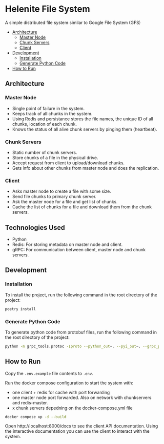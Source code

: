 # Helenite File System

A simple distributed file system similar to Google File System (GFS)

- [Architecture](#architecture)
  - [Master Node](#master-node)
  - [Chunk Servers](#chunk-servers)
  - [Client](#client)
- [Development](#development)
  - [Installation](#installation)
  - [Generate Python Code](#generate-python-code)
- [How to Run](#how-to-run)

## Architecture

### Master Node

- Single point of failure in the system.
- Keeps track of all chunks in the system.
- Using Redis and persistance stores the file names, the unique ID of all chunks, location of each chunk.
- Knows the status of all alive chunk servers by pinging them (heartbeat).

### Chunk Servers

- Static number of chunk servers.
- Store chunks of a file in the physical drive.
- Accept request from client to upload/download chunks.
- Gets info about other chunks from master node and does the replication.

### Client

- Asks master node to create a file with some size.
- Send file chunks to primary chunk server.
- Ask the master node for a file and get list of chunks.
- Cache the list of chunks for a file and download them from the chunk servers.

## Technologies Used

- Python
- Redis: For storing metadata on master node and client.
- gRPC: For communication between client, master node and chunk servers.

## Development

### Installation

To install the project, run the following command in the root directory of the project:

```bash
poetry install
```

### Generate Python Code

To generate python code from protobuf files, run the following command in the root directory of the project:

```bash
python -m grpc_tools.protoc -Iproto --python_out=. --pyi_out=. --grpc_python_out=. proto/helenite/*/*.proto
```

## How to Run

Copy the `.env.example` file contents to `.env`.

Run the docker compose configuration to start the system with:

- one client + redis for cache with port forwarding
- one master node port forwarded. Also on network with chunkservers and redis-master.
- x chunk servers depedning on the docker-compose.yml file

```bash
docker compose up -d --build
```

Open http://localhost:8000/docs to see the client API documentation.
Using the interactive documentation you can use the client to interact with the system.
